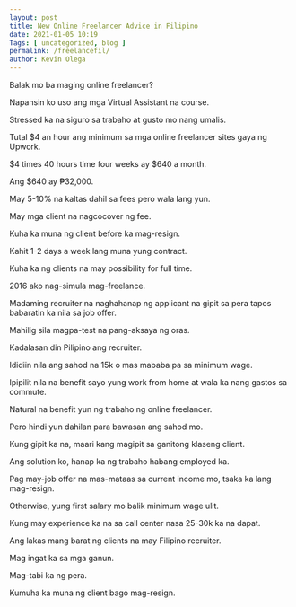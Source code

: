 ```yaml
--- 
layout: post 
title: New Online Freelancer Advice in Filipino
date: 2021-01-05 10:19
Tags: [ uncategorized, blog ]
permalink: /freelancefil/ 
author: Kevin Olega 
--- 
```

Balak mo ba maging online freelancer?

Napansin ko uso ang mga Virtual Assistant na course.

Stressed ka na siguro sa trabaho at gusto mo nang umalis.

Tutal $4 an hour ang minimum sa mga online freelancer sites gaya ng Upwork.

$4 times 40 hours time four weeks ay $640 a month.

Ang $640 ay ₱32,000.

May 5-10% na kaltas dahil sa fees pero wala lang yun.

May mga client na nagcocover ng fee.

Kuha ka muna ng client before ka mag-resign. 

Kahit 1-2 days a week lang muna yung contract.

Kuha ka ng clients na may possibility for full time. 

2016 ako nag-simula mag-freelance. 

Madaming recruiter na naghahanap ng applicant na gipit sa pera tapos babaratin ka nila sa job offer. 

Mahilig sila magpa-test na pang-aksaya ng oras.

Kadalasan din Pilipino ang recruiter.

Ididiin nila ang sahod na 15k o mas mababa pa sa minimum wage.

Ipipilit nila na benefit sayo yung work from home at wala ka nang gastos sa commute.

Natural na benefit yun ng trabaho ng online freelancer.

Pero hindi yun dahilan para bawasan ang sahod mo.

Kung gipit ka na, maari kang magipit sa ganitong klaseng client.

Ang solution ko, hanap ka ng trabaho habang employed ka. 

Pag may-job offer na mas-mataas sa current income mo, tsaka ka lang mag-resign. 

Otherwise, yung first salary mo balik minimum wage ulit. 

Kung may experience ka na sa call center nasa 25-30k ka na dapat.

Ang lakas mang barat ng clients na may Filipino recruiter. 

Mag ingat ka sa mga ganun.

Mag-tabi ka ng pera.

Kumuha ka muna ng client bago mag-resign.